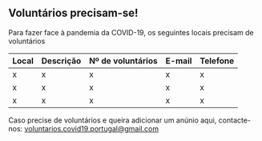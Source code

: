 ## Voluntários precisam-se!

Para fazer face à pandemia da COVID-19, os seguintes locais precisam de voluntários

| Local | Descrição | Nº de voluntários | E-mail | Telefone |
|-------|-----------|-------------------|--------|----------|
| x     | x         | x                 | x      | x        |
| x     | x         | x                 | x      | x        |
| x     | x         | x                 | x      | x        |


Caso precise de voluntários e queira adicionar um anúnio aqui,
contacte-nos: [voluntarios.covid19.portugal@gmail.com](mailto:voluntarios.covid19.portugal@gmail.com)
